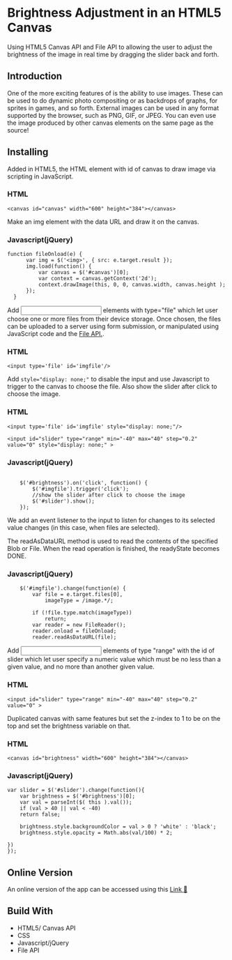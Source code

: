 # Brightness Adjustment in an HTML5 Canvas

Using HTML5 Canvas API and File API to allowing the user to adjust the brightness of the image in real time by dragging the slider back and forth.

## Introduction

One of the more exciting features of <canvas> is the ability to use images.  These can be used to do dynamic photo compositing or as backdrops of graphs, for sprites in games, and so forth. External images can be used in any format supported by the browser, such as PNG, GIF, or JPEG. You can even use the image produced by other canvas elements on the same page as the source!


## Installing

Added in HTML5, the HTML <canvas> element with id of canvas to draw image via scripting in JavaScript.


### HTML

```
<canvas id="canvas" width="600" height="384"></canvas>

```

Make an img element with the data URL and draw it on the canvas.

### Javascript(jQuery)


```  
function fileOnload(e) {
      var img = $('<img>', { src: e.target.result });
      img.load(function() {
          var canvas = $('#canvas')[0];
          var context = canvas.getContext('2d');
          context.drawImage(this, 0, 0, canvas.width, canvas.height );
      });
  }

```

Add <input> elements with type="file" which let user choose one or more files from their device storage. Once chosen, the files can be uploaded to a server using form submission, or manipulated using JavaScript code and the [File API.](https://developer.mozilla.org/en-US/docs/Using_files_from_web_applications).


### HTML


```
<input type='file' id='imgfile'/>

```




Add `style="display: none;"` to disable the input and use Javascript to trigger to the canvas to choose the file.
Also show the slider after click to choose the image.

### HTML

```
<input type='file' id='imgfile' style="display: none;"/>

```

```
<input id="slider" type="range" min="-40" max="40" step="0.2" value="0" style="display: none;" >

```
### Javascript(jQuery)

```

    $('#brightness').on('click', function() {
        $('#imgfile').trigger('click');
        //show the slider after click to choose the image
        $('#slider').show();
    });

```

We add an event listener to the input to listen for changes to its selected value changes (in this case, when files are selected).

The readAsDataURL method is used to read the contents of the specified Blob or File. When the read operation is finished, the readyState becomes DONE.


### Javascript(jQuery)



```
    $('#imgfile').change(function(e) {
        var file = e.target.files[0],
            imageType = /image.*/;

        if (!file.type.match(imageType))
            return;
        var reader = new FileReader();
        reader.onload = fileOnload;
        reader.readAsDataURL(file);

```

Add <input> elements of type "range" with the id of slider which let user specify a numeric value which must be no less than a given value, and no more than another given value.

### HTML



```
<input id="slider" type="range" min="-40" max="40" step="0.2" value="0" >

```

Duplicated canvas with same features but set the z-index to 1 to be on the top and set the brightness variable on that.

### HTML



```
<canvas id="brightness" width="600" height="384"></canvas>

```


### Javascript(jQuery)

```
var slider = $('#slider').change(function(){
    var brightness = $('#brightness')[0];
    var val = parseInt($( this ).val());
    if (val > 40 || val < -40)
    return false;

    brightness.style.backgroundColor = val > 0 ? 'white' : 'black';
    brightness.style.opacity = Math.abs(val/100) * 2;

})
});

```


## Online Version
An online version of the app can be accessed using this  [Link  :link:](https://minaparnian.github.io/Brightness-Adjustment/)


## Build With

- HTML5/ Canvas API
- CSS
- Javascript/jQuery
- File API
